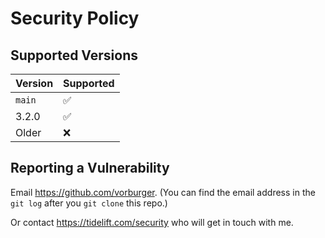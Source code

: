 # Security Policy

## Supported Versions

| Version | Supported          |
| ------- | ------------------ |
| `main`  | :white_check_mark: |
| 3.2.0   | :white_check_mark: |
| Older   | :x:                |


## Reporting a Vulnerability

Email https://github.com/vorburger. (You can find the email address in the `git log` after you `git clone` this repo.)

Or contact https://tidelift.com/security who will get in touch with me.
